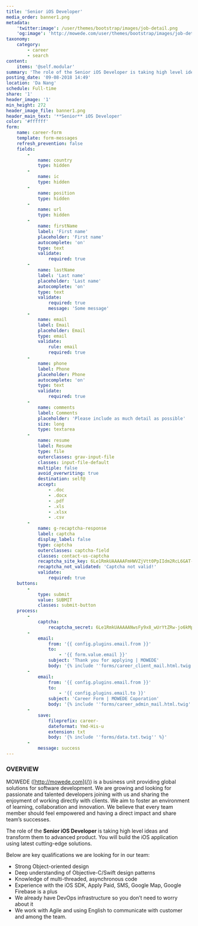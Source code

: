 ```yaml
---
title: 'Senior iOS Developer'
media_order: banner1.png
metadata:
    'twitter:image': /user/themes/bootstrap/images/job-detail.png
    'og:image': 'http://mowede.com/user/themes/bootstrap/images/job-detail.png'
taxonomy:
    category:
        - career
        - search
content:
    items: '@self.modular'
summary: 'The role of the Senior iOS Developer is taking high level ideas and transform them to advanced product. You will build the iOS application using latest cutting-edge solutions.'
posting_date: '09-08-2018 14:49'
location: 'Da Nang'
schedule: Full-time
share: '1'
header_image: '1'
min_height: 272
header_image_file: banner1.png
header_main_text: '**Senior** iOS Developer'
color: '#ffffff'
form:
    name: career-form
    template: form-messages
    refresh_prevention: false
    fields:
        -
            name: country
            type: hidden
        -
            name: ic
            type: hidden
        -
            name: position
            type: hidden
        -
            name: url
            type: hidden
        -
            name: firstName
            label: 'First name'
            placeholder: 'First name'
            autocomplete: 'on'
            type: text
            validate:
                required: true
        -
            name: lastName
            label: 'Last name'
            placeholder: 'Last name'
            autocomplete: 'on'
            type: text
            validate:
                required: true
                message: 'Some message'
        -
            name: email
            label: Email
            placeholder: Email
            type: email
            validate:
                rule: email
                required: true
        -
            name: phone
            label: Phone
            placeholder: Phone
            autocomplete: 'on'
            type: text
            validate:
                required: true
        -
            name: comments
            label: Comments
            placeholder: 'Please include as much detail as possible'
            size: long
            type: textarea
        -
            name: resume
            label: Resume
            type: file
            outerclasses: grav-input-file
            classes: input-file-default
            multiple: false
            avoid_overwriting: true
            destination: self@
            accept:
                - .doc
                - .docx
                - .pdf
                - .xls
                - .xlsx
                - .csv
        -
            name: g-recaptcha-response
            label: captcha
            display_label: false
            type: captcha
            outerclasses: captcha-field
            classes: contact-us-captcha
            recaptcha_site_key: 6Le1RmkUAAAAAFmHWVZjVtt0PpIIdm2RcL6GAT-r
            recaptcha_not_validated: 'Captcha not valid!'
            validate:
                required: true
    buttons:
        -
            type: submit
            value: SUBMIT
            classes: submit-button
    process:
        -
            captcha:
                recaptcha_secret: 6Le1RmkUAAAAANwsFy9x8_wUrYtZRw-jo6kMpCr6
        -
            email:
                from: '{{ config.plugins.email.from }}'
                to:
                    - '{{ form.value.email }}'
                subject: 'Thank you for applying | MOWEDE'
                body: '{% include ''forms/career_client_mail.html.twig'' %}'
        -
            email:
                from: '{{ config.plugins.email.from }}'
                to:
                    - '{{ config.plugins.email.to }}'
                subject: 'Career Form | MOWEDE Coporation'
                body: '{% include ''forms/career_admin_mail.html.twig'' %}'
        -
            save:
                fileprefix: career-
                dateformat: Ymd-His-u
                extension: txt
                body: '{% include ''forms/data.txt.twig'' %}'
        -
            message: success
---
```


### OVERVIEW

MOWEDE ([http://mowede.com](/)) is a business unit providing global solutions for software development. We are growing and looking for passionate and talented developers joining with us and sharing the enjoyment of working directly with clients. We aim to foster an environment of learning, collaboration and innovation. We believe that every team member should feel empowered and having a direct impact and share team’s successes.

The role of the **Senior iOS Developer** is taking high level ideas and transform them to advanced product. You will build the iOS application using latest cutting-edge solutions.

Below are key qualifications we are looking for in our team:

* Strong Object-oriented design
* Deep understanding of Objective-C/Swift design patterns
* Knowledge of multi-threaded, asynchronous code
* Experience with the iOS SDK, Apply Paid, SMS, Google Map, Google Firebase is a plus
* We already have DevOps infrastructure so you don’t need to worry about it
* We work with Agile and using English to communicate with customer and among the team.